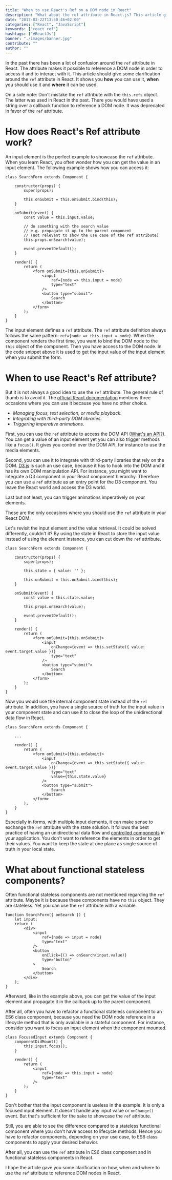 ```yaml
---
title: "When to use React's Ref on a DOM node in React"
description: "What about the ref attribute in React.js? This article gives you clarification around the ref attribute to access DOM nodes in React. It shows you how you can use it, when you should use it and where it can be used and where it shouldn't be used ..."
date: "2017-03-22T13:50:46+02:00"
categories: ["React", "JavaScript"]
keywords: ["react ref"]
hashtags: ["#ReactJs"]
banner: "./images/banner.jpg"
contribute: ""
author: ""
---
```


<Sponsorship />

In the past there has been a lot of confusion around the `ref` attribute in React. The attribute makes it possible to reference a DOM node in order to access it and to interact with it. This article should give some clarification around the `ref` attribute in React. It shows you **how** you can use it, **when** you should use it and **where** it can be used.

On a side note: Don't mistake the `ref` attribute with the `this.refs` object. The latter was used in React in the past. There you would have used a string over a callback function to reference a DOM node. It was deprecated in favor of the `ref` attribute.

# How does React's Ref attribute work?

An input element is the perfect example to showcase the `ref` attribute. When you learn React, you often wonder how you can get the value in an input element. The following example shows how you can access it:

```javascript{10,24}
class SearchForm extends Component {

    constructor(props) {
        super(props);

        this.onSubmit = this.onSubmit.bind(this);
    }

    onSubmit(event) {
        const value = this.input.value;

        // do something with the search value
        // e.g. propagate it up to the parent component
        // (not relevant to show the use case of the ref attribute)
        this.props.onSearch(value);

        event.preventDefault();
    }

    render() {
        return (
            <form onSubmit={this.onSubmit}>
                <input
                    ref={node => this.input = node}
                    type="text"
                />
                <button type="submit">
                    Search
                </button>
            </form>
        );
    }
}
```

The input element defines a `ref` attribute. The `ref` attribute definition always follows the same pattern: `ref={node => this.input = node}`. When the component renders the first time, you want to bind the DOM node to the `this` object of the component. Then you have access to the DOM node. In the code snippet above it is used to get the input value of the input element when you submit the form.

# When to use React's Ref attribute?

But it is not always a good idea to use the `ref` attribute. The general rule of thumb is to avoid it. The [official React documentation](https://facebook.github.io/react/docs/refs-and-the-dom.html) mentions three occasions where you can use it because you have no other choice.

* *Managing focus, text selection, or media playback.*
* *Integrating with third-party DOM libraries.*
* *Triggering imperative animations.*

First, you can use the `ref` attribute to access the DOM API ([What's an API?](https://www.robinwieruch.de/what-is-an-api-javascript/)). You can get a value of an input element yet you can also trigger methods like a `focus()`. It gives you control over the DOM API, for instance to use the media elements.

Second, you can use it to integrate with third-party libraries that rely on the DOM. [D3.js](https://d3js.org/) is such an use case, because it has to hook into the DOM and it has its own DOM manipulation API. For instance, you might want to integrate a D3 component in your React component hierarchy. Therefore you can use a `ref` attribute as an entry point for the D3 component. You leave the React world and access the D3 world.

Last but not least, you can trigger animations imperatively on your elements.

These are the only occasions where you should use the `ref` attribute in your React DOM.

Let's revisit the input element and the value retrieval. It could be solved differently, couldn't it? By using the state in React to store the input value instead of using the element instance, you can cut down the `ref` attribute.

```javascript{6,12,23}
class SearchForm extends Component {

    constructor(props) {
        super(props);

        this.state = { value: '' };

        this.onSubmit = this.onSubmit.bind(this);
    }

    onSubmit(event) {
        const value = this.state.value;

        this.props.onSearch(value);

        event.preventDefault();
    }

    render() {
        return (
            <form onSubmit={this.onSubmit}>
                <input
                    onChange={event => this.setState({ value: event.target.value })}
                    type="text"
                />
                <button type="submit">
                    Search
                </button>
            </form>
        );
    }
}
```

Now you would use the internal component state instead of the `ref` attribute. In addition, you have a single source of truth for the input value in your component state and can use it to close the loop of the unidirectional data flow in React.

```javascript{11}
class SearchForm extends Component {

    ...

    render() {
        return (
            <form onSubmit={this.onSubmit}>
                <input
                    onChange={event => this.setState({ value: event.target.value })}
                    type="text"
                    value={this.state.value}
                />
                <button type="submit">
                    Search
                </button>
            </form>
        );
    }
}
```

Especially in forms, with multiple input elements, it can make sense to exchange the `ref` attribute with the state solution. It follows the best practice of having an unidirectional data flow and [controlled components](https://www.robinwieruch.de/react-controlled-components/) in your application. You don't want to reference the elements in order to get their values. You want to keep the state at one place as single source of truth in your local state.

# What about functional stateless components?

Often functional stateless components are not mentioned regarding the `ref` attribute. Maybe it is because these components have no `this` object. They are stateless. Yet you can use the `ref` attribute with a variable.

```javascript{2,6,10}
function SearchForm({ onSearch }) {
    let input;
    return (
        <div>
            <input
                ref={node => input = node}
                type="text"
            />
            <button
                onClick={() => onSearch(input.value)}
                type="button"
            >
                Search
            </button>
        </div>
    );
}
```

Afterward, like in the example above, you can get the value of the input element and propagate it in the callback up to the parent component.

After all, often you have to refactor a functional stateless component to an ES6 class component, because you need the DOM node reference in a lifecycle method that is only available in a stateful component. For instance, consider you want to focus an input element when the component mounted.

```javascript{3,9}
class FocusedInput extends Component {
    componentDidMount() {
        this.input.focus();
    }

    render() {
        return (
            <input
                ref={node => this.input = node}
                type="text"
            />
        );
    }
}
```

Don't bother that the input component is useless in the example. It is only a focused input element. It doesn't handle any input value or `onChange()` event. But that's sufficient for the sake to showcase the `ref` attribute.

Still, you are able to see the difference compared to a stateless functional component where you don't have access to lifecycle methods. Hence you have to refactor components, depending on your use case, to ES6 class components to apply your desired behavior.

After all, you can use the `ref` attribute in ES6 class component and in functional stateless components in React.

<Divider />

I hope the article gave you some clarification on how, when and where to use the `ref` attribute to reference DOM nodes in React.
